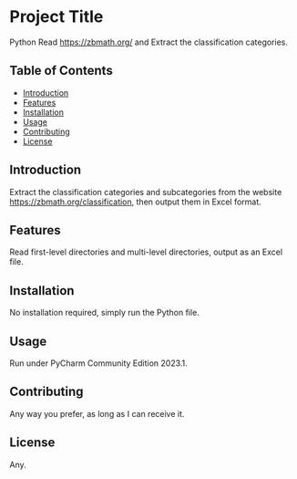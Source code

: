 # Project Title

Python Read https://zbmath.org/ and Extract the classification categories.

## Table of Contents

- [Introduction](#introduction)
- [Features](#features)
- [Installation](#installation)
- [Usage](#usage)
- [Contributing](#contributing)
- [License](#license)

## Introduction

Extract the classification categories and subcategories from the website https://zbmath.org/classification, then output them in Excel format.

## Features

Read first-level directories and multi-level directories, output as an Excel file.
## Installation

 No installation required, simply run the Python file.

## Usage

Run under PyCharm Community Edition 2023.1.

## Contributing

Any way you prefer, as long as I can receive it.

## License

Any.